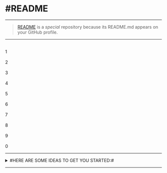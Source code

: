 #README
=========

---
>[README](https://raw.githubusercontent.com/Artnoc1/artnoc1/0_main_0/README.md) is a _special_ repository because its README.md appears on your GitHub profile.

---
<!--1--><br>1<!--/1--><br>	<!--2--><br>2<!--/2--><br>	<!--3--><br>3<!--/3--><br>	<!--4--><br>4<!--/4--><br>	<!--5--><br>5<!--/5--><br>	<!--6--><br>6<!--/6--><br>	<!--7--><br>7<!--/7--><br>	<!--8--><br>8<!--/8--><br>	<!--9--><br>9<!--/9--><br>	<!--0--><br>0<!--/0--><br>	

---
<details markdown='1'><summary>
#HERE ARE SOME IDEAS TO GET YOU STARTED:#
</summary><br>
	<details markdown='1'><summary>
		\	CURRENTLY WORKING ON:	\
	</summary><br>
		\#1\... ... ... ...\... ... ... ...\... ... ... ...\... ... ... ...<br><br>
		\#2\... ... ... ...\... ... ... ...\... ... ... ...\... ... ... ...<br><br>
		\#3\... ... ... ...\... ... ... ...\... ... ... ...\... ... ... ...<br><br>
		\#4\... ... ... ...\... ... ... ...\... ... ... ...\... ... ... ...<br><br>
		\#5\... ... ... ...\... ... ... ...\... ... ... ...\... ... ... ...<br><br>
	</details><br><!----><!---->
	<details markdown='1'><summary>
		\	CURRENTLY LEARNING:	\
	</summary><br>
		\1\... ... ... ...\... ... ... ...\... ... ... ...\... ... ... ...<br><br>
		\2\... ... ... ...\... ... ... ...\... ... ... ...\... ... ... ...<br><br>
		\3\... ... ... ...\... ... ... ...\... ... ... ...\... ... ... ...<br><br>
		\4\... ... ... ...\... ... ... ...\... ... ... ...\... ... ... ...<br><br>
		\5\... ... ... ...\... ... ... ...\... ... ... ...\... ... ... ...<br><br>
	</details><br><!----><!---->
	<details markdown='1'><summary>
		\	LOOKING TO COLLABORATE ON:	\
	</summary><br>
		\1\... ... ... ...\... ... ... ...\... ... ... ...\... ... ... ...<br><br>
		\2\... ... ... ...\... ... ... ...\... ... ... ...\... ... ... ...<br><br>
		\3\... ... ... ...\... ... ... ...\... ... ... ...\... ... ... ...<br><br>
		\4\... ... ... ...\... ... ... ...\... ... ... ...\... ... ... ...<br><br>
		\5\... ... ... ...\... ... ... ...\... ... ... ...\... ... ... ...<br><br>
	</details><br><!----><!---->
	<details markdown='1'><summary>\	LOOKING FOR HELP WITH:	\</summary><br>
		\1\... ... ... ...\... ... ... ...\... ... ... ...\... ... ... ...<br><br>
		\2\... ... ... ...\... ... ... ...\... ... ... ...\... ... ... ...<br><br>
		\3\... ... ... ...\... ... ... ...\... ... ... ...\... ... ... ...<br><br>
		\4\... ... ... ...\... ... ... ...\... ... ... ...\... ... ... ...<br><br>
		\5\... ... ... ...\... ... ... ...\... ... ... ...\... ... ... ...<br><br>
	</details><br><!----><!---->
	<details markdown='1'><summary>
\	ASK ME ABOUT:	\
	</summary><br>
		\1\... ... ... ...\... ... ... ...\... ... ... ...\... ... ... ...<br><br>
		\2\... ... ... ...\... ... ... ...\... ... ... ...\... ... ... ...<br><br>
		\3\... ... ... ...\... ... ... ...\... ... ... ...\... ... ... ...<br><br>
		\4\... ... ... ...\... ... ... ...\... ... ... ...\... ... ... ...<br><br>
		\5\... ... ... ...\... ... ... ...\... ... ... ...\... ... ... ...<br><br>
	</details><br><!----><!---->
	<details markdown='1'><summary>
\	HOW TO REACH ME:	\
	</summary><br>
		\1\... ... ... ...\... ... ... ...\... ... ... ...\... ... ... ...<br><br>
		\2\... ... ... ...\... ... ... ...\... ... ... ...\... ... ... ...<br><br>
		\3\... ... ... ...\... ... ... ...\... ... ... ...\... ... ... ...<br><br>
		\4\... ... ... ...\... ... ... ...\... ... ... ...\... ... ... ...<br><br>
		\5\... ... ... ...\... ... ... ...\... ... ... ...\... ... ... ...<br><br>
	</details><br><!----><!---->  
	<details markdown='1'><summary>
\	PRONOUNS:	\
	</summary><br>
		\1\... ... ... ...\... ... ... ...\... ... ... ...\... ... ... ...<br><br>
		\2\... ... ... ...\... ... ... ...\... ... ... ...\... ... ... ...<br><br>
		\3\... ... ... ...\... ... ... ...\... ... ... ...\... ... ... ...<br><br>
		\4\... ... ... ...\... ... ... ...\... ... ... ...\... ... ... ...<br><br>
		\5\... ... ... ...\... ... ... ...\... ... ... ...\... ... ... ...<br><br>
	</details><br><!----><!---->
	<details markdown='1'><summary>
\	FUN FACT:	\
	</summary><br>
		\1\... ... ... ...\... ... ... ...\... ... ... ...\... ... ... ...<br><br>
		\2\... ... ... ...\... ... ... ...\... ... ... ...\... ... ... ...<br><br>
		\3\... ... ... ...\... ... ... ...\... ... ... ...\... ... ... ...<br><br>
		\4\... ... ... ...\... ... ... ...\... ... ... ...\... ... ... ...<br><br>
		\5\... ... ... ...\... ... ... ...\... ... ... ...\... ... ... ...<br><br>
	</details><br><!----><!---->
</details>
<!--	FOOTER	--><!--	/FOOTER	-->

---  
